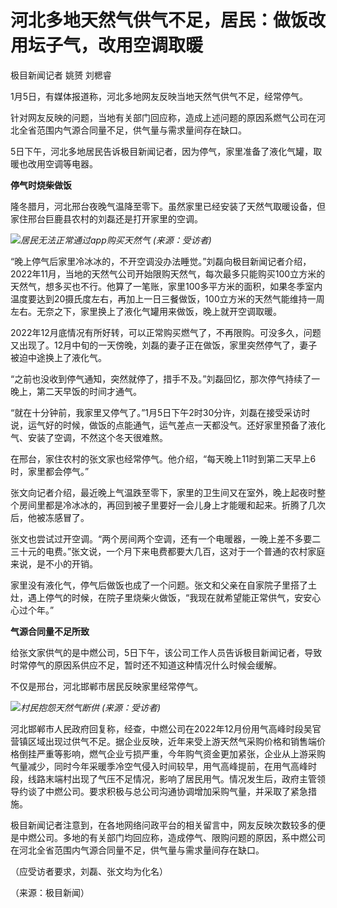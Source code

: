 # 河北多地天然气供气不足，居民：做饭改用坛子气，改用空调取暖

极目新闻记者 姚赟 刘楒睿

1月5日，有媒体报道称，河北多地网友反映当地天然气供气不足，经常停气。

针对网友反映的问题，当地有关部门回应称，造成上述问题的原因系燃气公司在河北全省范围内气源合同量不足，供气量与需求量间存在缺口。

5日下午，河北多地居民告诉极目新闻记者，因为停气，家里准备了液化气罐，取暖也改用空调等电器。

**停气时烧柴做饭**

隆冬腊月，河北邢台夜晚气温降至零下。虽然家里已经安装了天然气取暖设备，但家住邢台巨鹿县农村的刘磊还是打开家里的空调。

![](https://inews.gtimg.com/newsapp_bt/0/15596708650/1000)_居民无法正常通过app购买天然气
(来源：受访者)_

“晚上停气后家里冷冰冰的，不开空调没办法睡觉。”刘磊向极目新闻记者介绍，2022年11月，当地的天然气公司开始限购天然气，每次最多只能购买100立方米的天然气，想多买也不行。他算了一笔账，家里100多平方米的面积，如果冬季室内温度要达到20摄氏度左右，再加上一日三餐做饭，100立方米的天然气能维持一周左右。无奈之下，家里换上了液化气罐用来做饭，晚上就开空调取暖。

2022年12月底情况有所好转，可以正常购买燃气了，不再限购。可没多久，问题又出现了。12月中旬的一天傍晚，刘磊的妻子正在做饭，家里突然停气了，妻子被迫中途换上了液化气。

“之前也没收到停气通知，突然就停了，措手不及。”刘磊回忆，那次停气持续了一晚上，第二天早饭的时间才通气。

“就在十分钟前，我家里又停气了。”1月5日下午2时30分许，刘磊在接受采访时说，运气好的时候，做饭的点能通气，运气差点一天都没气。还好家里预备了液化气、安装了空调，不然这个冬天很难熬。

在邢台，家住农村的张文家也经常停气。他介绍，“每天晚上11时到第二天早上6时，家里都会停气。”

张文向记者介绍，最近晚上气温跌至零下，家里的卫生间又在室外，晚上起夜时整个房间里都是冷冰冰的，再回到被子里要好一会儿身上才能暖和起来。折腾了几次后，他被冻感冒了。

张文也尝试过开空调。“两个房间两个空调，还有一个电暖器，一晚上差不多要二三十元的电费。”张文说，一个月下来电费都要大几百，这对于一个普通的农村家庭来说，是不小的开销。

家里没有液化气，停气后做饭也成了一个问题。张文和父亲在自家院子里搭了土灶，遇上停气的时候，在院子里烧柴火做饭，“我现在就希望能正常供气，安安心心过个年。”

**气源合同量不足所致**

给张文家供气的是中燃公司，5日下午，该公司工作人员告诉极目新闻记者，导致时常停气的原因系供应不足，暂时还不知道这种情况什么时候会缓解。

不仅是邢台，河北邯郸市居民反映家里经常停气。

![](https://inews.gtimg.com/newsapp_bt/0/15596708647/1000)_村民抱怨天然气断供 (来源：受访者)_

河北邯郸市人民政府回复称，经查，中燃公司在2022年12月份用气高峰时段吴官营镇区域出现过供气不足。据企业反映，近年来受上游天然气采购价格和销售端价格倒挂严重等影响，燃气企业亏损严重，今年购气资金更加紧张，企业从上游采购气量减少，同时今年采暖季冷空气侵入时间较早，用气高峰提前，在用气高峰时段，线路末端村出现了气压不足情况，影响了居民用气。情况发生后，政府主管领导约谈了中燃公司。要求积极与总公司沟通协调增加采购气量，并采取了紧急措施。

极目新闻记者注意到，在各地网络问政平台的相关留言中，网友反映次数较多的便是中燃公司。多地的有关部门均回应称，造成停气、限购问题的原因，系中燃公司在河北全省范围内气源合同量不足，供气量与需求量间存在缺口。

（应受访者要求，刘磊、张文均为化名）

（来源：极目新闻）

